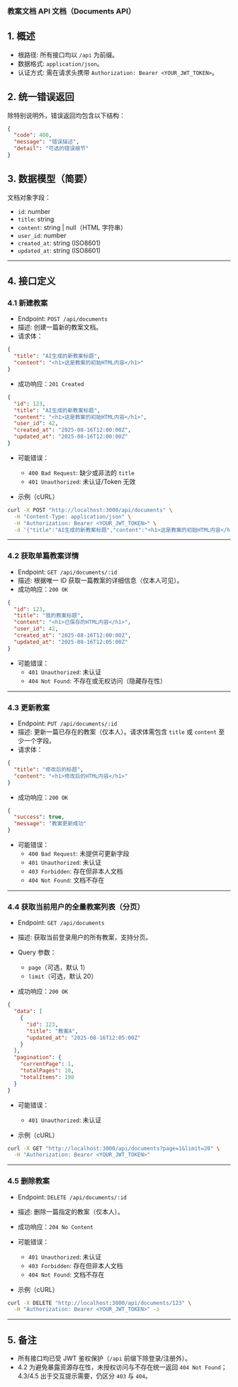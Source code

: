 ### 教案文档 API 文档（Documents API）

## 1. 概述

- 根路径: 所有接口均以 `/api` 为前缀。
- 数据格式: `application/json`。
- 认证方式: 需在请求头携带 `Authorization: Bearer <YOUR_JWT_TOKEN>`。

## 2. 统一错误返回

除特别说明外，错误返回均包含以下结构：

```json
{
  "code": 400,
  "message": "错误描述",
  "detail": "可选的错误细节"
}
```

## 3. 数据模型（简要）

文档对象字段：
- `id`: number
- `title`: string
- `content`: string | null（HTML 字符串）
- `user_id`: number
- `created_at`: string (ISO8601)
- `updated_at`: string (ISO8601)

---

## 4. 接口定义

### 4.1 新建教案

- Endpoint: `POST /api/documents`
- 描述: 创建一篇新的教案文档。
- 请求体：

```json
{
  "title": "AI生成的新教案标题",
  "content": "<h1>这是教案的初始HTML内容</h1>"
}
```

- 成功响应：`201 Created`

```json
{
  "id": 123,
  "title": "AI生成的新教案标题",
  "content": "<h1>这是教案的初始HTML内容</h1>",
  "user_id": 42,
  "created_at": "2025-08-16T12:00:00Z",
  "updated_at": "2025-08-16T12:00:00Z"
}
```

- 可能错误：
  - `400 Bad Request`: 缺少或非法的 `title`
  - `401 Unauthorized`: 未认证/Token 无效

- 示例（cURL）

```bash
curl -X POST "http://localhost:3000/api/documents" \
  -H "Content-Type: application/json" \
  -H "Authorization: Bearer <YOUR_JWT_TOKEN>" \
  -d '{"title":"AI生成的新教案标题","content":"<h1>这是教案的初始HTML内容</h1>"}'
```

---

### 4.2 获取单篇教案详情

- Endpoint: `GET /api/documents/:id`
- 描述: 根据唯一 ID 获取一篇教案的详细信息（仅本人可见）。
- 成功响应：`200 OK`

```json
{
  "id": 123,
  "title": "我的教案标题",
  "content": "<h1>已保存的HTML内容</h1>",
  "user_id": 42,
  "created_at": "2025-08-16T12:00:00Z",
  "updated_at": "2025-08-16T12:05:00Z"
}
```

- 可能错误：
  - `401 Unauthorized`: 未认证
  - `404 Not Found`: 不存在或无权访问（隐藏存在性）

---

### 4.3 更新教案

- Endpoint: `PUT /api/documents/:id`
- 描述: 更新一篇已存在的教案（仅本人）。请求体需包含 `title` 或 `content` 至少一个字段。
- 请求体：

```json
{
  "title": "修改后的标题",
  "content": "<h1>修改后的HTML内容</h1>"
}
```

- 成功响应：`200 OK`

```json
{
  "success": true,
  "message": "教案更新成功"
}
```

- 可能错误：
  - `400 Bad Request`: 未提供可更新字段
  - `401 Unauthorized`: 未认证
  - `403 Forbidden`: 存在但非本人文档
  - `404 Not Found`: 文档不存在

---

### 4.4 获取当前用户的全量教案列表（分页）

- Endpoint: `GET /api/documents`
- 描述: 获取当前登录用户的所有教案，支持分页。
- Query 参数：
  - `page`（可选，默认 1）
  - `limit`（可选，默认 20）

- 成功响应：`200 OK`

```json
{
  "data": [
    {
      "id": 123,
      "title": "教案A",
      "updated_at": "2025-08-16T12:05:00Z"
    }
  ],
  "pagination": {
    "currentPage": 1,
    "totalPages": 10,
    "totalItems": 198
  }
}
```

- 可能错误：
  - `401 Unauthorized`: 未认证

- 示例（cURL）

```bash
curl -X GET "http://localhost:3000/api/documents?page=1&limit=20" \
  -H "Authorization: Bearer <YOUR_JWT_TOKEN>"
```

---

### 4.5 删除教案

- Endpoint: `DELETE /api/documents/:id`
- 描述: 删除一篇指定的教案（仅本人）。
- 成功响应：`204 No Content`
- 可能错误：
  - `401 Unauthorized`: 未认证
  - `403 Forbidden`: 存在但非本人文档
  - `404 Not Found`: 文档不存在

- 示例（cURL）

```bash
curl -X DELETE "http://localhost:3000/api/documents/123" \
  -H "Authorization: Bearer <YOUR_JWT_TOKEN>" -i
```

---

## 5. 备注

- 所有接口均已受 JWT 鉴权保护（`/api` 前缀下除登录/注册外）。
- 4.2 为避免暴露资源存在性，未授权访问与不存在统一返回 `404 Not Found`；4.3/4.5 出于交互提示需要，仍区分 `403` 与 `404`。